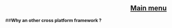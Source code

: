 
<div align="right">

[Main menu](./atome.md)
-
</div>

##**Why an other cross platform framework ?**